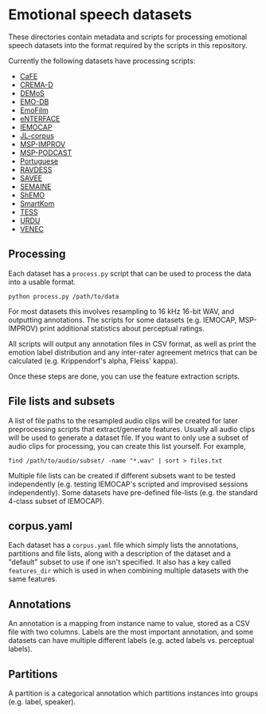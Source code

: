 # Emotional speech datasets
These directories contain metadata and scripts for processing emotional
speech datasets into the format required by the scripts in this
repository.

Currently the following datasets have processing scripts:
- [CaFE](https://zenodo.org/record/1478765)
- [CREMA-D](https://github.com/CheyneyComputerScience/CREMA-D)
- [DEMoS](https://zenodo.org/record/2544829)
- [EMO-DB](http://emodb.bilderbar.info/)
- [EmoFilm](https://zenodo.org/record/1326428)
- [eNTERFACE](http://www.enterface.net/results/)
- [IEMOCAP](https://sail.usc.edu/iemocap/)
- [JL-corpus](https://www.kaggle.com/tli725/jl-corpus)
- [MSP-IMPROV](https://ecs.utdallas.edu/research/researchlabs/msp-lab/MSP-Improv.html)
- [MSP-PODCAST](https://ecs.utdallas.edu/research/researchlabs/msp-lab/MSP-Podcast.html)
- [Portuguese](https://link.springer.com/article/10.3758/BRM.42.1.74)
- [RAVDESS](https://zenodo.org/record/1188976)
- [SAVEE](http://kahlan.eps.surrey.ac.uk/savee/)
- [SEMAINE](https://semaine-db.eu/)
- [ShEMO](https://github.com/mansourehk/ShEMO)
- [SmartKom](https://clarin.phonetik.uni-muenchen.de/BASRepository/index.php)
- [TESS](https://tspace.library.utoronto.ca/handle/1807/24487/)
- [URDU](https://github.com/siddiquelatif/URDU-Dataset/)
- [VENEC](https://www.nature.com/articles/s41562-019-0533-6)

## Processing
Each dataset has a `process.py` script that can be used to process the
data into a usable format.
```
python process.py /path/to/data
```
For most datasets this involves resampling to 16 kHz 16-bit WAV, and
outputting annotations. The scripts for some datasets (e.g. IEMOCAP,
MSP-IMPROV) print additional statistics about perceptual ratings.

All scripts will output any annotation files in CSV format, as well as
print the emotion label distribution and any inter-rater agreement
metrics that can be calculated (e.g. Krippendorf's alpha, Fleiss'
kappa).

Once these steps are done, you can use the feature extraction scripts.

## File lists and subsets
A list of file paths to the resampled audio clips will be created for
later preprocessing scripts that extract/generate features. Usually all
audio clips will be used to generate a dataset file. If you want to only
use a subset of audio clips for processing, you can create this list
yourself. For example,
```
find /path/to/audio/subset/ -name "*.wav" | sort > files.txt
```
Multiple file lists can be created if different subsets want to be
tested independently (e.g. testing IEMOCAP's scripted and improvised
sessions independently). Some datasets have pre-defined file-lists (e.g.
the standard 4-class subset of IEMOCAP).

## corpus.yaml
Each dataset has a `corpus.yaml` file which simply lists the
annotations, partitions and file lists, along with a description of the
dataset and a "default" subset to use if one isn't specified. It also
has a key called `features_dir` which is used in when combining multiple
datasets with the same features.

## Annotations
An annotation is a mapping from instance name to value, stored as a CSV
file with two columns. Labels are the most important annotation, and
some datasets can have multiple different labels (e.g. acted labels vs.
perceptual labels).

## Partitions
A partition is a categorical annotation which partitions instances into
groups (e.g. label, speaker).
